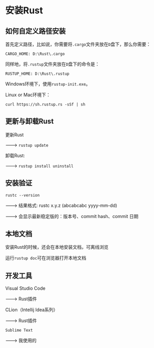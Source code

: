# 安装Rust

## 如何自定义路径安装

首先定义路径，比如说，你需要将`.cargo`文件夹放在`D`盘下，那么你需要：

```textile
CARGO_HOME: D:\Rust\.cargo
```

同样地，将`.rustup`文件夹放在`D`盘下的命令是：

```textile
RUSTUP_HOME: D:\Rust\.rustup
```
Windows环境下，使用`rustup-init.exe`。

Linux or Mac环境下：

```textile
curl https://sh.rustup.rs -sSf | sh
```

## 更新与卸载Rust

更新Rust

---> `rustup update`

卸载Rust:

---> `rustup install uninstall`

## 安装验证

`rustc --version`

---> 结果格式: rustc x.y.z (abcabcabc yyyy-mm-dd)

---> 会显示最新稳定版的：版本号、commit hash、commit 日期

## 本地文档

安装Rust的时候，还会在本地安装文档，可离线浏览

运行`rustup doc`可在浏览器打开本地文档

## 开发工具

Visual Studio Code

---> Rust插件

CLion（Intellij Idea系列）

---> Rust插件

`Sublime Text`

---> 我使用的